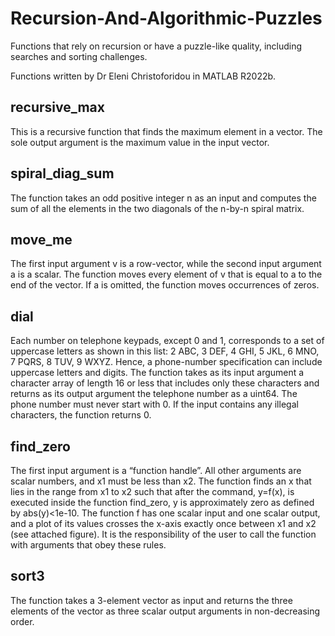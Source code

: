 # Recursion-And-Algorithmic-Puzzles
Functions that rely on recursion or have a puzzle-like quality, including searches and sorting challenges.

Functions written by Dr Eleni Christoforidou in MATLAB R2022b.

## recursive_max

This is a recursive function that finds the maximum element in a vector. The sole output argument is the maximum value in the input vector.

## spiral_diag_sum

The function takes an odd positive integer n as an input and computes the sum of all the elements in the two diagonals of the n-by-n spiral matrix.

## move_me

The first input argument v is a row-vector, while the second input argument a is a scalar. The function moves every element of v that is equal to a to the end of the vector. If a is omitted, the function moves occurrences of zeros.

## dial

Each number on telephone keypads, except 0 and 1, corresponds to a set of uppercase letters as shown in this list: 2 ABC, 3 DEF, 4 GHI, 5 JKL, 6 MNO, 7 PQRS, 8 TUV, 9 WXYZ. Hence, a phone-number specification can include uppercase letters and digits. The function takes as its input argument a character array of length 16 or less that includes only these characters and returns as its output argument the telephone number as a uint64. The phone number must never start with 0. If the input contains any illegal characters, the function returns 0.

## find_zero

The first input argument is a “function handle”. All other arguments are scalar numbers, and x1 must be less than x2. The function finds an x that lies in the range from x1 to x2 such that after the command, y=f(x), is executed inside the function find_zero, y is approximately zero as defined by abs(y)<1e-10. The function f has one scalar input and one scalar output, and a plot of its values crosses the x-axis exactly once between x1 and x2 (see attached figure). It is the responsibility of the user to call the function with arguments that obey these rules.

## sort3

The function takes a 3-element vector as input and returns the three elements of the vector as three scalar output arguments in non-decreasing order.
